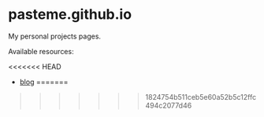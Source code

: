 # pasteme.github.io

My personal projects pages.

Available resources:

<<<<<<< HEAD
* [blog](https://pasteme.github.io/blog)
=======
>>>>>>> 1824754b511ceb5e60a52b5c12ffc494c2077d46
